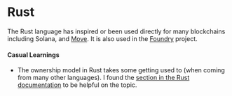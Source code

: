 # Rust

The Rust language has inspired or been used directly for many blockchains including Solana, and [Move](crypto/language/move.md). It is also used in the [Foundry](crypto/tooling/foundry.md) project.

#### Casual Learnings

- The ownership model in Rust takes some getting used to (when coming from many other languages). I found the [section in the Rust documentation](https://doc.rust-lang.org/stable/book/ch04-00-understanding-ownership.html) to be helpful on the topic.
